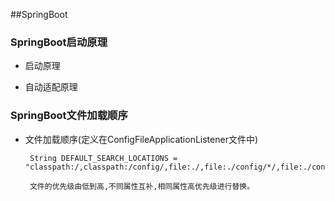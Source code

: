 ##SpringBoot

### SpringBoot启动原理
 
 * 启动原理
 
 * 自动适配原理
        
        
### SpringBoot文件加载顺序

 * 文件加载顺序(定义在ConfigFileApplicationListener文件中)
        
        String DEFAULT_SEARCH_LOCATIONS = "classpath:/,classpath:/config/,file:./,file:./config/*/,file:./config/";
        
        文件的优先级由低到高,不同属性互补,相同属性高优先级进行替换。